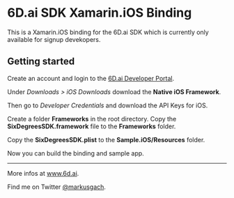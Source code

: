 # 6D.ai SDK Xamarin.iOS Binding
This is a Xamarin.iOS binding for the 6D.ai SDK which is currently only available for signup devekopers.

## Getting started
Create an account and login to the [6D.ai Developer Portal](https://developer.6d.ai/login/).

Under _Downloads > iOS Downloads_ download the **Native iOS Framework**.

Then go to _Developer Credentials_ and download the API Keys for iOS.

Create a folder **Frameworks** in the root directory.
Copy the **SixDegreesSDK.framework** file to the **Frameworks** folder.

Copy the **SixDegreesSDK.plist** to the **Sample.iOS/Resources** folder.

Now you can build the binding and sample app.
___

More infos at <a href="https://www.6d.ai/">www.6d.ai</a>.

Find me on Twitter <a href="https://twitter.com/markusgach">@markusgach</a>.
